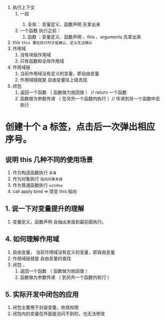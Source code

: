 <!-- //  知识点 -->
1. 执行上下文
    1. 一段 <scrtpt>
        1. 全局： 变量定义、函数声明 先拿出来
    2. 一个函数   执行之前：
        1. 函数 ：变量定义、函数声明 、this 、arguments 先拿出来
2. this
    ` this 要在执行时才能确认，定义无法确认 `
3. 作用域
    1. 没有块级作用域
    2. 只有函数和全局作用域
4. 作用域链
    1. 当前作用域没有定义的变量，即自由变量
    1. 作用域链就是 自由变量往上级去找
5. 闭包
    1. 返回一个函数 （ 函数做为放回值 ）  // return 一个函数
    2. 函数做为参数传递  （ 在另外一个函数内执行 ）// 传递到另一个函数中去执行


<!-- 作用域  ES6之前 -->


# 创建十个 a 标签，点击后一次弹出相应序号。
<script>
var i,a;
for (i=0;i<10;i++){
    ;(function(i){
        a = document.createElement('a')
        a.innerHTML = i + '<br>';
        a.addEventListener('click', function(e){
            e.preventDefault()
            alert(i)
        })
        document.body.appendChild(a)
    })(i)
}
</script>

## 说明 this 几种不同的使用场景

1. 作为构造函数执行  `本身`
2. 作为对象执行      `指向对象本身`
3. 作为普通函数执行  `window`
4.  call    apply    bind  =>  改变 this 指向

## 1. 说一下对变量提升的理解
1. 变量定义，函数声明  会抽出来放到最前面执行。 

## 4. 如何理解作用域
1. 自由变量， 当前作用域没有定义的变量，即自由变量
2. 作用域链就是 自由变量的查找
3. 闭包 ， 
    1. 返回一个函数 （ 函数做为放回值 ）
    2. 函数做为参数传递  （ 到另外一个函数内执行 ）

## 5. 实际开发中闭包的应用
1. 闭包主要用于封装变量，收敛权限
2. 闭包内的变量在外面是访问不到的，也无法修改
